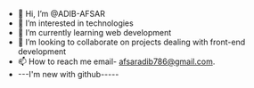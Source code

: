 - 👋 Hi, I’m @ADIB-AFSAR
- 👀 I’m interested in technologies
- 🌱 I’m currently learning web development
- 💞️ I’m looking to collaborate on projects dealing with front-end development
- 📫 How to reach me email- afsaradib786@gmail.com.
-  ---I'm new with github-----
<!---
ADIB-AFSAR/ADIB-AFSAR is a ✨ special ✨ repository because its `README.md` (this file) appears on your GitHub profile.
You can click the Preview link to take a look at your changes.
--->
